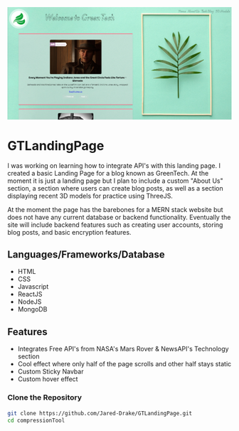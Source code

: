 ![Landing Page Screenshot](./GT.PNG)

# GTLandingPage
I was working on learning how to integrate API's with this landing page. I created a basic Landing Page for a blog known as GreenTech. At the moment it is just a landing page but I plan to include a custom "About Us" section, a section where users can create blog posts, as well as a section displaying recent 3D models for practice using ThreeJS.

At the moment the page has the barebones for a MERN stack website but does not have any current database or backend functionality. Eventually the site will include backend features such as creating user accounts, storing blog posts, and basic encryption features.

## Languages/Frameworks/Database
- HTML
- CSS
- Javascript
- ReactJS
- NodeJS
- MongoDB

## Features
- Integrates Free API's from NASA's Mars Rover & NewsAPI's Technology section
- Cool effect where only half of the page scrolls and other half stays static
- Custom Sticky Navbar
- Custom hover effect


### Clone the Repository

```bash
git clone https://github.com/Jared-Drake/GTLandingPage.git
cd compressionTool
```
